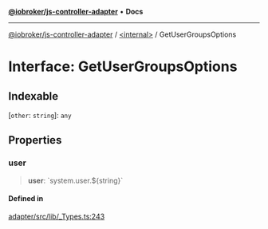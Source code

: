 [**@iobroker/js-controller-adapter**](../../README.md) • **Docs**

***

[@iobroker/js-controller-adapter](../../globals.md) / [\<internal\>](../README.md) / GetUserGroupsOptions

# Interface: GetUserGroupsOptions

## Indexable

 \[`other`: `string`\]: `any`

## Properties

### user

> **user**: \`system.user.$\{string\}\`

#### Defined in

[adapter/src/lib/\_Types.ts:243](https://github.com/ioBroker/ioBroker.js-controller/blob/8ad7f66ced81c171aa99d76496fa607acde05189/packages/adapter/src/lib/_Types.ts#L243)
